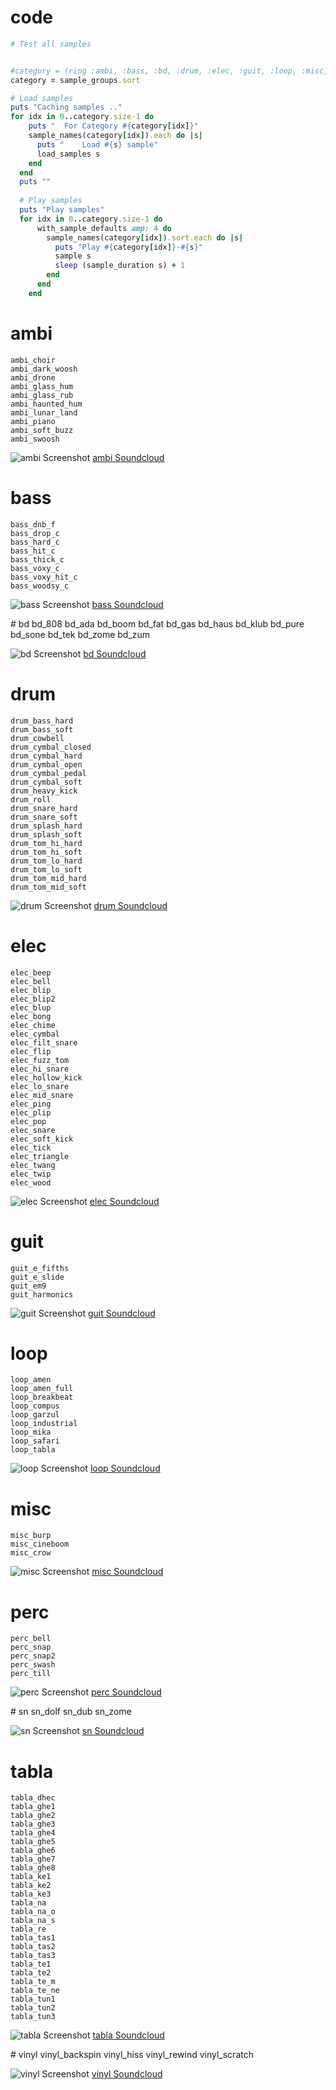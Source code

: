 
# code

```Ruby
# Test all samples


#category = (ring :ambi, :bass, :bd, :drum, :elec, :guit, :loop, :misc, :perc, :sn, :tabla, :vinyl)
category = sample_groups.sort

# Load samples
puts "Caching samples .."
for idx in 0..category.size-1 do
    puts "  For Category #{category[idx]}"
    sample_names(category[idx]).each do |s|
      puts "    Load #{s} sample"
      load_samples s
    end
  end
  puts ""
  
  # Play samples
  puts "Play samples"
  for idx in 0..category.size-1 do
      with_sample_defaults amp: 4 do
        sample_names(category[idx]).sort.each do |s|
          puts "Play #{category[idx]}-#{s}"
          sample s
          sleep (sample_duration s) + 1
        end
      end
    end
```

#  ambi
    ambi_choir
    ambi_dark_woosh
    ambi_drone
    ambi_glass_hum
    ambi_glass_rub
    ambi_haunted_hum
    ambi_lunar_land
    ambi_piano
    ambi_soft_buzz
    ambi_swoosh
    
![ambi Screenshot](https://raw.githubusercontent.com/badele/sonic-pi-tools/master/test/sample/test_sample_ambi.png)
[ambi Soundcloud](https://soundcloud.com/bruno-adele/test-sample-ambi?in=bruno-adele/sets/sonic-pi-test-samples)
    
  # bass
    bass_dnb_f
    bass_drop_c
    bass_hard_c
    bass_hit_c
    bass_thick_c
    bass_voxy_c
    bass_voxy_hit_c
    bass_woodsy_c

![bass Screenshot](https://raw.githubusercontent.com/badele/sonic-pi-tools/master/test/sample/test_sample_bass.png)
[bass Soundcloud](https://soundcloud.com/bruno-adele/test-sample-bass?in=bruno-adele/sets/sonic-pi-test-samples)

  # bd
    bd_808
    bd_ada
    bd_boom
    bd_fat
    bd_gas
    bd_haus
    bd_klub
    bd_pure
    bd_sone
    bd_tek
    bd_zome
    bd_zum

![bd Screenshot](https://raw.githubusercontent.com/badele/sonic-pi-tools/master/test/sample/test_sample_bd.png)
[bd Soundcloud](https://soundcloud.com/bruno-adele/test-sample-bd?in=bruno-adele/sets/sonic-pi-test-samples)

  # drum
    drum_bass_hard
    drum_bass_soft
    drum_cowbell
    drum_cymbal_closed
    drum_cymbal_hard
    drum_cymbal_open
    drum_cymbal_pedal
    drum_cymbal_soft
    drum_heavy_kick
    drum_roll
    drum_snare_hard
    drum_snare_soft
    drum_splash_hard
    drum_splash_soft
    drum_tom_hi_hard
    drum_tom_hi_soft
    drum_tom_lo_hard
    drum_tom_lo_soft
    drum_tom_mid_hard
    drum_tom_mid_soft

![drum Screenshot](https://raw.githubusercontent.com/badele/sonic-pi-tools/master/test/sample/test_sample_drum.png)
[drum Soundcloud](https://soundcloud.com/bruno-adele/test-sample-drum?in=bruno-adele/sets/sonic-pi-test-samples)

  # elec
    elec_beep
    elec_bell
    elec_blip
    elec_blip2
    elec_blup
    elec_bong
    elec_chime
    elec_cymbal
    elec_filt_snare
    elec_flip
    elec_fuzz_tom
    elec_hi_snare
    elec_hollow_kick
    elec_lo_snare
    elec_mid_snare
    elec_ping
    elec_plip
    elec_pop
    elec_snare
    elec_soft_kick
    elec_tick
    elec_triangle
    elec_twang
    elec_twip
    elec_wood

![elec Screenshot](https://raw.githubusercontent.com/badele/sonic-pi-tools/master/test/sample/test_sample_elec.png)
[elec Soundcloud](https://soundcloud.com/bruno-adele/test-sample-elec?in=bruno-adele/sets/sonic-pi-test-samples)


  # guit
    guit_e_fifths
    guit_e_slide
    guit_em9
    guit_harmonics
    
![guit Screenshot](https://raw.githubusercontent.com/badele/sonic-pi-tools/master/test/sample/test_sample_guit.png)
[guit Soundcloud](https://soundcloud.com/bruno-adele/test-sample-guit?in=bruno-adele/sets/sonic-pi-test-samples)

    
  # loop
    loop_amen
    loop_amen_full
    loop_breakbeat
    loop_compus
    loop_garzul
    loop_industrial
    loop_mika
    loop_safari
    loop_tabla

![loop Screenshot](https://raw.githubusercontent.com/badele/sonic-pi-tools/master/test/sample/test_sample_loop.png)
[loop Soundcloud](https://soundcloud.com/bruno-adele/test-sample-loop?in=bruno-adele/sets/sonic-pi-test-samples)


  # misc
    misc_burp
    misc_cineboom
    misc_crow
    
![misc Screenshot](https://raw.githubusercontent.com/badele/sonic-pi-tools/master/test/sample/test_sample_misc.png)
[misc Soundcloud](https://soundcloud.com/bruno-adele/test-sample-misc?in=bruno-adele/sets/sonic-pi-test-samples)
    
    
  # perc
    perc_bell
    perc_snap
    perc_snap2
    perc_swash
    perc_till

![perc Screenshot](https://raw.githubusercontent.com/badele/sonic-pi-tools/master/test/sample/test_sample_perc.png)
[perc Soundcloud](https://soundcloud.com/bruno-adele/test-sample-perc?in=bruno-adele/sets/sonic-pi-test-samples)


  # sn
    sn_dolf
    sn_dub
    sn_zome
    
![sn Screenshot](https://raw.githubusercontent.com/badele/sonic-pi-tools/master/test/sample/test_sample_sn.png)
 [sn Soundcloud](https://soundcloud.com/bruno-adele/test-sample-sn?in=bruno-adele/sets/sonic-pi-test-samples)
   
    
  # tabla
    tabla_dhec
    tabla_ghe1
    tabla_ghe2
    tabla_ghe3
    tabla_ghe4
    tabla_ghe5
    tabla_ghe6
    tabla_ghe7
    tabla_ghe8
    tabla_ke1
    tabla_ke2
    tabla_ke3
    tabla_na
    tabla_na_o
    tabla_na_s
    tabla_re
    tabla_tas1
    tabla_tas2
    tabla_tas3
    tabla_te1
    tabla_te2
    tabla_te_m
    tabla_te_ne
    tabla_tun1
    tabla_tun2
    tabla_tun3

![tabla Screenshot](https://raw.githubusercontent.com/badele/sonic-pi-tools/master/test/sample/test_sample_tabla.png)
[tabla Soundcloud](https://soundcloud.com/bruno-adele/test-sample-tabla?in=bruno-adele/sets/sonic-pi-test-samples)


  # vinyl
    vinyl_backspin
    vinyl_hiss
    vinyl_rewind
    vinyl_scratch

![vinyl Screenshot](https://raw.githubusercontent.com/badele/sonic-pi-tools/master/test/sample/test_sample_vinyl.png)
[vinyl Soundcloud](https://soundcloud.com/bruno-adele/test-sample-vinyl?in=bruno-adele/sets/sonic-pi-test-samples)
